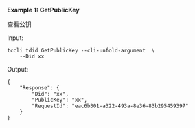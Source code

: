**Example 1: GetPublicKey**

查看公钥

Input: 

```
tccli tdid GetPublicKey --cli-unfold-argument  \
    --Did xx
```

Output: 
```
{
    "Response": {
        "Did": "xx",
        "PublicKey": "xx",
        "RequestId": "eac6b301-a322-493a-8e36-83b295459397"
    }
}
```

